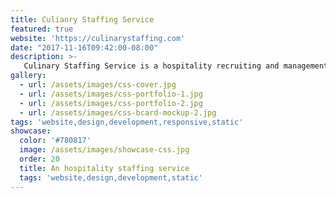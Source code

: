 ```yaml
---
title: Culianry Staffing Service
featured: true
website: 'https://culinarystaffing.com'
date: "2017-11-16T09:42:00-08:00"
description: >-
   Culinary Staffing Service is a hospitality recruiting and management service based in Los Angeles. This project involved the design and development of a new website to showcase the company's services and streamline their hiring process. This website uses Jekyll as a static site generator and Netlify CMS for content management.
gallery:
  - url: /assets/images/css-cover.jpg
  - url: /assets/images/css-portfolio-1.jpg
  - url: /assets/images/css-portfolio-2.jpg
  - url: /assets/images/css-bcard-mockup-2.jpg
tags: 'website,design,development,responsive,static'
showcase:
  color: '#780817'
  image: /assets/images/showcase-css.jpg
  order: 20
  title: An hospitality staffing service
  tags: 'website,design,development,static'
---
```


